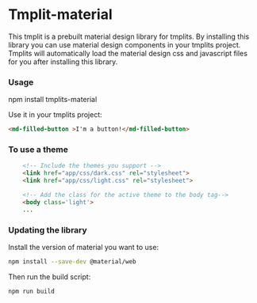 # Tmplit-material

This tmplit is a prebuilt material design library for tmplits. By installing this library you can use material design components in your tmplits project. Tmplits will automatically load the material design css and javascript files for you after installing this library.

### Usage

npm install tmplits-material

Use it in your tmplits project:

```html
<md-filled-button >I'm a button!</md-filled-button>
```

### To use a theme
    
```html
    <!-- Include the themes you support -->
    <link href="app/css/dark.css" rel="stylesheet">
	<link href="app/css/light.css" rel="stylesheet">

    <!-- Add the class for the active theme to the body tag-->
    <body class='light'>
    ...
```


### Updating the library

Install the version of material you want to use:

```bash
npm install --save-dev @material/web
```

Then run the build script:
```bash
npm run build
```